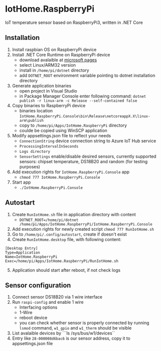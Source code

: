 # IotHome.RaspberryPi
IoT temperature sensor based on RaspberryPi3, written in .NET Core

## Installation
1. Install raspbian OS on RaspberryPi device
2. Install .NET Core Runtime on RaspberryPi device 
    - download avalaible at [microsoft pages](https://dotnet.microsoft.com/download/dotnet-core)
    - select Linux/ARM32 version
    - install in ```/home/pi/dotnet``` directory 
    - add ```DOTNET_ROOT``` environment variable pointing to dotnet installation directory
3. Generate application binaries
    - open project in Visual Studio
    - in Package Manager Console enter following command: ```dotnet publish -r linux-arm -c Release --self-contained false```
4. Copy binaries to RaspberryPi device
    - binaries location ```IotHome.RaspberryPi.Console\bin\Release\netcoreappX.X\linux-arm\publish```
    - copy to ```/home/pi/Apps/IotHome.RaspberryPi``` directory
    - coulde be copied using WinSCP application
5. Modify appsettings.json file to reflect your needs
    - ```ConnectionString``` device connection string to Azure IoT Hub service
    - ```ProcessingIntervalInSeconds```
    - ```Logs directory```
    - ```SensorSettings``` enable/disable desired sensors, currently supported sensors: chipset temperature, DS18B20 and random (for testing purposes)
6. Add execution rights for ```IotHome.RaspberryPi.Console``` app
    - ```chmod 777 IotHome.RaspberryPi.Console```
7. Start app
    - ```./IotHome.RaspberryPi.Console```

## Autostart 
1. Create ```RunIotHome.sh``` file in application directory with content
    - ```DOTNET_ROOT=/home/pi/dotnet /home/pi/Apps/IotHome.RaspberryPi/IotHome.RaspberryPi.Console```
2. Add execution rights for newly created script ```chmod 777 RunIotHome.sh```
3. Go to ```/home/pi/.config/autostart```, create if doesn't exist
4. Create ```RunIotHome.desktop``` file, with following content:
```
[Desktop Entry]
Type=Application
Name=IotHome.RaspberryPi
Exec=/home/pi/Apps/IotHome.RaspberryPi/RunIotHome.sh
```
5. Application should start after reboot, if not check logs

## Sensor configuration
1. Connect sensor DS18B20 via 1 wire interface
2. Run ```raspi-config``` and enable 1 wire
    - Interfacing options
    - 1-Wire
    - reboot device
    - you can check whether sensor is properly connected by running ```lsmod``` command, ```w1_gpio``` and ```w1_therm``` should be visible
3. List avalaible devices by ```ls /sys/bus/w1/devices``
4. Entry like ```28-000008d6bac6``` is our sensor address, copy it to appsettings.json file

